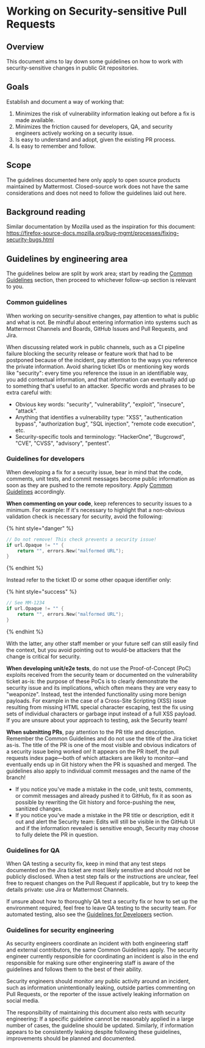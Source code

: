 # Working on Security-sensitive Pull Requests

## Overview

This document aims to lay down some guidelines on how to work with security-sensitive changes in public Git repositories.

## Goals

Establish and document a way of working that:

 1. Minimizes the risk of vulnerability information leaking out before a fix is made available.
 2. Minimizes the friction caused for developers, QA, and security engineers actively working on a security issue.
 3. Is easy to understand and adopt, given the existing PR process.
 4. Is easy to remember and follow.

## Scope

The guidelines documented here only apply to open source products maintained by Mattermost. Closed-source work does not have the same considerations and does not need to follow the guidelines laid out here.

## Background reading

Similar documentation by Mozilla used as the inspiration for this document: https://firefox-source-docs.mozilla.org/bug-mgmt/processes/fixing-security-bugs.html

## Guidelines by engineering area

The guidelines below are split by work area; start by reading the [Common Guidelines](#common-guidelines) section, then proceed to whichever follow-up section is relevant to you.

### Common guidelines

When working on security-sensitive changes, pay attention to what is public and what is not. Be mindful about entering information into systems such as Mattermost Channels and Boards, GitHub Issues and Pull Requests, and Jira.

When discussing related work in public channels, such as a CI pipeline failure blocking the security release or feature work that had to be postponed because of the incident, pay attention to the ways you reference the private information. Avoid sharing ticket IDs or mentioning key words like "security": every time you reference the issue in an identifiable way, you add contextual information, and that information can eventually add up to something that's useful to an attacker.
Specific words and phrases to be extra careful with:

 - Obvious key words: "security", "vulnerability", "exploit", "insecure", "attack".
 - Anything that identifies a vulnerability type: "XSS", "authentication bypass", "authorization bug", "SQL injection", "remote code execution", etc.
 - Security-specific tools and terminology: "HackerOne", "Bugcrowd", "CVE", "CVSS", "advisory", "pentest".

### Guidelines for developers

When developing a fix for a security issue, bear in mind that the code, comments, unit tests, and commit messages become public information as soon as they are pushed to the remote repository. Apply [Common Guidelines](#common-guidelines) accordingly.

**When commenting on your code**, keep references to security issues to a minimum. For example: If it's necessary to highlight that a non-obvious validation check is necessary for security, avoid the following:

{% hint style="danger" %}
```go
// Do not remove! This check prevents a security issue!
if url.Opaque != "" {
    return "", errors.New("malformed URL");
}
```
{% endhint %}

Instead refer to the ticket ID or some other opaque identifier only:

{% hint style="success" %}
```go
// See MM-1234
if url.Opaque != "" {
    return "", errors.New("malformed URL");
}
```
{% endhint %}

With the latter, any other staff member or your future self can still easily find the context, but you avoid pointing out to would-be attackers that the change is critical for security.

**When developing unit/e2e tests**, do not use the Proof-of-Concept (PoC) exploits received from the security team or documented on the vulnerability ticket as-is: the purpose of these PoCs is to clearly demonstrate the security issue and its implications, which often means they are very easy to "weaponize". Instead, test the intended functionality using more benign payloads. For example in the case of a Cross-Site Scripting (XSS) issue resulting from missing HTML special character escaping, test the fix using sets of individual characters or garbage input instead of a full XSS payload. If you are unsure about your approach to testing, ask the Security team!

**When submitting PRs**, pay attention to the PR title and description. Remember the Common Guidelines and do not use the title of the Jira ticket as-is. The title of the PR is one of the most visible and obvious indicators of a security issue being worked on! It appears on the PR itself, the pull requests index page—both of which attackers are likely to monitor—and eventually ends up in Git history when the PR is squashed and merged. The guidelines also apply to individual commit messages and the name of the branch!

- If you notice you've made a mistake in the code, unit tests, comments, or commit messages and already pushed it to GitHub, fix it as soon as possible by rewriting the Git history and force-pushing the new, sanitized changes.
- If you notice you've made a mistake in the PR title or description, edit it out and alert the Security team: Edits will still be visible in the GitHub UI and if the information revealed is sensitive enough, Security may choose to fully delete the PR in question.

### Guidelines for QA

When QA testing a security fix, keep in mind that any test steps documented on the Jira ticket are most likely sensitive and should not be publicly disclosed. When a test step fails or the instructions are unclear, feel free to request changes on the Pull Request if applicable, but try to keep the details private: use Jira or Mattermost Channels.

If unsure about how to thoroughly QA test a security fix or how to set up the environment required, feel free to leave QA testing to the security team. For automated testing, also see the [Guidelines for Developers](#guidelines-for-developers) section.

### Guidelines for security engineering

As security engineers coordinate an incident with both engineering staff and external contributors, the same Common Guidelines apply. The security engineer currently responsible for coordinating an incident is also in the end responsible for making sure other engineering staff is aware of the guidelines and follows them to the best of their ability.

Security engineers should monitor any public activity around an incident, such as information unintentionally leaking, outside parties commenting on Pull Requests, or the reporter of the issue actively leaking information on social media.

The responsibility of maintaining this document also rests with security engineering: If a specific guideline cannot be reasonably applied in a large number of cases, the guideline should be updated. Similarly, if information appears to be consistently leaking despite following these guidelines, improvements should be planned and documented.
